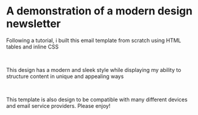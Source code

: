 <h1>A demonstration of a modern design newsletter</h1>
<p>Following a tutorial, i built this email template from scratch using HTML tables and inline CSS</p>
<br>
<p>This design has a modern and sleek style while displaying my ability to structure content in unique and appealing ways</p>
<br>
<p>This template is also design to be compatible with many different devices and email service providers. Please enjoy!</p>
